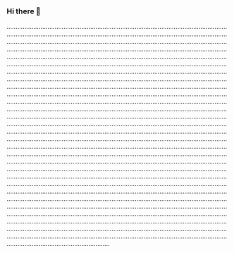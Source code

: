 ### Hi there 👋

......................................................................................................................................................................................................................................................................................................................................................................................................................................................................................................................................................................................................................................................................................................................................................................................................................................................................................................................................................................................................................................................................................................................................................................................................................................................................................................................................................................................................................................................................................................................................................................................................................................................................................................................................................................................................................................................................................................................................................................................................................................................................................................................................................................................................................................................................................................................................................................................................................................................................................................................................................................................................................................................................................................................................................................................................................................................................................................................................................................................................................................................................................................................................................................................................................................................................................................................................................................................................................................................................................................................................................................................................................................................................................................................................................................................................